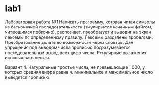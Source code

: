 # lab1
Лабораторная работа №1
Написать программу, которая читая символы из бесконечной последовательности (эмулируется конечным файлом, читающимся поблочно), распознает, преобразует и выводит на экран лексемы по определенному правилу. Лексемы разделены пробелами. Преобразование делать по возможности через словарь. Для упрощения под выводом числа прописью подразумевается последовательный вывод всех цифр числа. Регулярные выражения использовать нельзя.

Вариант 4.
Натуральные простые числа, не превышающие 1 000, у которых средняя цифра равна 4. Минимальное и максимальное число выводятся прописью.
